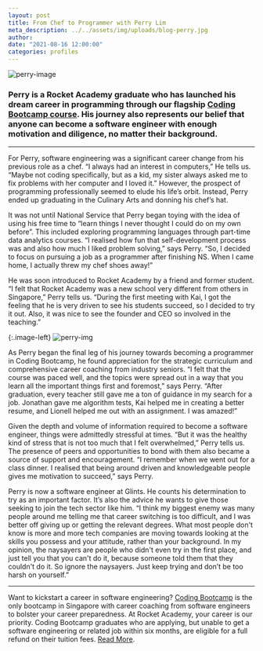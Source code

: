 ```yaml
---
layout: post
title: From Chef to Programmer with Perry Lim
meta_description: ../../assets/img/uploads/blog-perry.jpg
author:
date: "2021-08-16 12:00:00"
categories: profiles
---
```


![perry-image](../../assets/img/uploads/blog-perry.jpg)

### Perry is a Rocket Academy graduate who has launched his dream career in programming through our flagship [Coding Bootcamp course](https://www.rocketacademy.co/courses/bootcamp). His journey also represents our belief that anyone can become a software engineer with enough motivation and diligence, no matter their background.

---

For Perry, software engineering was a significant career change from his previous role as a chef. “I always had an interest in computers,” He tells us. “Maybe not coding specifically, but as a kid, my sister always asked me to fix problems with her computer and I loved it.” However, the prospect of programming professionally seemed to elude his life’s orbit. Instead, Perry ended up graduating in the Culinary Arts and donning his chef’s hat.

It was not until National Service that Perry began toying with the idea of using his free time to “learn things I never thought I could do on my own before”. This included exploring programming languages through part-time data analytics courses. “I realised how fun that self-development process was and also how much I liked problem solving,” says Perry. “So, I decided to focus on pursuing a job as a programmer after finishing NS. When I came home, I actually threw my chef shoes away!”

He was soon introduced to Rocket Academy by a friend and former student. “I felt that Rocket Academy was a new school very different from others in Singapore,” Perry tells us. “During the first meeting with Kai, I got the feeling that he is very driven to see his students succeed, so I decided to try it out. Also, it was nice to see the founder and CEO so involved in the teaching.”

{:.image-left}
![perry-img](../../assets/img/uploads/bootcamp-testimonial.jpg)

As Perry began the final leg of his journey towards becoming a programmer in Coding Bootcamp, he found appreciation for the strategic curriculum and comprehensive career coaching from industry seniors. “I felt that the course was paced well, and the topics were spread out in a way that you learn all the important things first and foremost,” says Perry. “After graduation, every teacher still gave me a ton of guidance in my search for a job. Jonathan gave me algorithm tests, Kai helped me in creating a better resume, and Lionell helped me out with an assignment. I was amazed!”

Given the depth and volume of information required to become a software engineer, things were admittedly stressful at times. “But it was the healthy kind of stress that is not too much that I felt overwhelmed,” Perry tells us. The presence of peers and opportunities to bond with them also became a source of support and encouragement. “I remember when we went out for a class dinner. I realised that being around driven and knowledgeable people gives me motivation to succeed,” says Perry.

Perry is now a software engineer at Glints. He counts his determination to try as an important factor. It’s also the advice he wants to give those seeking to join the tech sector like him. “I think my biggest enemy was many people around me telling me that career switching is too difficult, and I was better off giving up or getting the relevant degrees. What most people don't know is more and more tech companies are moving towards looking at the skills you possess and your attitude, rather than your background. In my opinion, the naysayers are people who didn't even try in the first place, and just tell you that you can't do it, because someone told them that they couldn't do it. So ignore the naysayers. Just keep trying and don’t be too harsh on yourself.”

---

Want to kickstart a career in software engineering? <a href="https://www.rocketacademy.co/courses/bootcamp">Coding Bootcamp</a> is the only bootcamp in Singapore with career coaching from software engineers to bolster your career preparedness.
At Rocket Academy, your career is our priority. Coding Bootcamp graduates who are applying, but unable to get a software engineering or related job within six months, are eligible for a full refund on their tuition fees. <a href="https://www.rocketacademy.co/courses/bootcamp">Read More</a>.<br><br>

